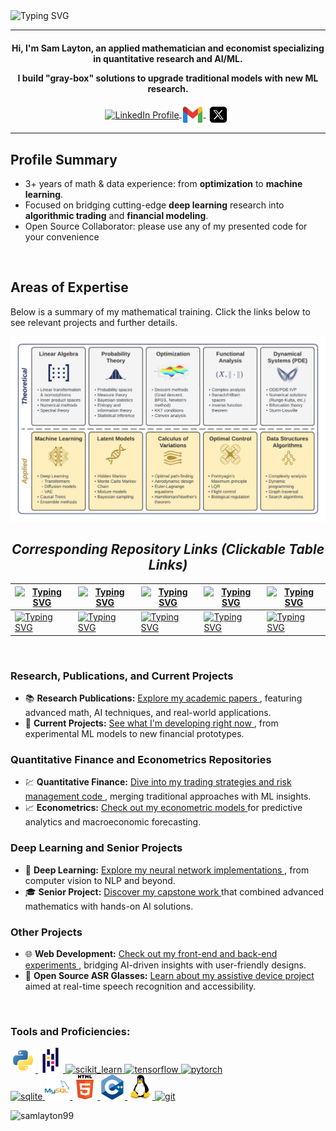 <img src="https://readme-typing-svg.herokuapp.com?size=40&duration=4000&color=b39133&center=true&vCenter=true&width=1000&lines=Welcome+to+Sam+Layton's+GitHub!;AI+Researcher+%7C+Quant+Finance+Specialist" alt="Typing SVG">
<hr>
<h4 align="center">Hi, I'm Sam Layton, an applied mathematician and economist specializing in quantitative research and AI/ML.

I build "gray-box" solutions to upgrade traditional models with new ML research. </h4>

<p align="center">
  <a href="https://linkedin.com/in/sam-layton-ai/" target="_blank" rel="noopener noreferrer">
    <img align="center" src="https://raw.githubusercontent.com/rahuldkjain/github-profile-readme-generator/master/src/images/icons/Social/linked-in-alt.svg" alt="LinkedIn Profile" height="30" width="40" />
  </a>
  <a href="mailto:samlayton99@gmail.com" target="blank">
    <img align="center" src="./assets/gmail.png" alt="Gmail" height="30" width="35" />
  </a>
  <a href="https://x.com/samlayton99" target="blank">
    <img align="center" src="./assets/x-icon.png" alt="X (formerly Twitter)" height="30" width="40" />
  </a>
</p>
<hr>



<!-- An intro statement here. please update it to be actually interesting  -->
<h2 align="left">Profile Summary</h2>
<p>
    <ul>
        <li>3+ years of math & data experience: from <b>optimization</b> to <b>machine learning</b>.</li>
        <li>Focused on bridging cutting-edge <b>deep learning</b> research into <b>algorithmic trading</b> and <b>financial modeling</b>.</li>
        <li>Open Source Collaborator: please use any of my presented code for your convenience</li>
    </ul>
</p>
<br>


<!-- Area of Expertise Section -->
<h2 align="left">Areas of Expertise</h2>
<p>
    Below is a summary of my mathematical training. Click the links below to see relevant projects and further details.
</p>



<!-- Center the Infographic Image -->
<p align="center">
  <img 
    src="https://github.com/samlayton99/samlayton99/raw/main/assets/experience.png"
    alt="Infographic"
  />
</p>


<!-- Corresponding Links section -->
<h2 align="center"><em>Corresponding Repository Links (Clickable Table Links)</em></h2>

<!-- Center the Table -->
<div align="center">

| <a href="https://github.com/samlayton99/samlayton99/blob/main/categories/linear_algebra/linear_algebra.md"><img src="https://readme-typing-svg.herokuapp.com?size=16&duration=0.01&pause=9999999999&color=FFFFFF&background=1E2D5C&center=true&vCenter=true&width=220&lines=Linear+Algebra" alt="Typing SVG" /></a> | <a href="https://github.com/samlayton99/samlayton99/blob/main/categories/probability_theory/probability_theory.md"><img src="https://readme-typing-svg.herokuapp.com?size=16&duration=0.01&pause=9999999999&color=FFFFFF&background=1E2D5C&center=true&vCenter=true&width=220&lines=Probability+Theory" alt="Typing SVG" /></a> | <a href="https://github.com/samlayton99/samlayton99/blob/main/categories/optimization/optimization.md"><img src="https://readme-typing-svg.herokuapp.com?size=16&duration=0.01&pause=9999999999&color=FFFFFF&background=1E2D5C&center=true&vCenter=true&width=220&lines=Optimization" alt="Typing SVG" /></a> | <a href="https://github.com/samlayton99/samlayton99/blob/main/categories/functional_analysis/functional_analysis.md"><img src="https://readme-typing-svg.herokuapp.com?size=16&duration=0.01&pause=9999999999&color=FFFFFF&background=1E2D5C&center=true&vCenter=true&width=220&lines=Functional+Analysis" alt="Typing SVG" /></a> | <a href="https://github.com/samlayton99/samlayton99/blob/main/categories/dynamical_systems/dynamical_systems.md"><img src="https://readme-typing-svg.herokuapp.com?size=16&duration=0.01&pause=9999999999&color=FFFFFF&background=1E2D5C&center=true&vCenter=true&width=220&lines=Dynamical+Systems" alt="Typing SVG" /></a> |
| --- | --- | --- | --- | --- |
| <a href="https://github.com/samlayton99/samlayton99/blob/main/categories/machine_learning/machine_learning.md"><img src="https://readme-typing-svg.herokuapp.com?size=16&duration=0.01&pause=9999999999&color=FFFFFF&background=B39133&center=true&vCenter=true&width=220&lines=Machine+Learning" alt="Typing SVG" /></a> | <a href="https://github.com/samlayton99/samlayton99/blob/main/categories/latent_models/latent_models.md"><img src="https://readme-typing-svg.herokuapp.com?size=16&duration=0.01&pause=9999999999&color=FFFFFF&background=B39133&center=true&vCenter=true&width=220&lines=Latent+Models" alt="Typing SVG" /></a> | <a href="https://github.com/samlayton99/samlayton99/blob/main/categories/calculus_of_variations/calculus_of_variations.md"><img src="https://readme-typing-svg.herokuapp.com?size=16&duration=0.01&pause=9999999999&color=FFFFFF&background=B39133&center=true&vCenter=true&width=220&lines=Calculus+of+Variations" alt="Typing SVG" /></a> | <a href="https://github.com/samlayton99/samlayton99/blob/main/categories/optimal_control/optimal_control.md"><img src="https://readme-typing-svg.herokuapp.com?size=16&duration=0.01&pause=9999999999&color=FFFFFF&background=B39133&center=true&vCenter=true&width=220&lines=Optimal+Control" alt="Typing SVG" /></a> | <a href="https://github.com/samlayton99/samlayton99/blob/main/categories/dsa/dsa.md"><img src="https://readme-typing-svg.herokuapp.com?size=16&duration=0.01&pause=9999999999&color=FFFFFF&background=B39133&center=true&vCenter=true&width=220&lines=DSA" alt="Typing SVG" /></a> |
</div>
<br>




<!-- Research, Publications, and Current Projects -->
<h3 align="left">Research, Publications, and Current Projects</h3>
<ul>
  <li>
    📚 <b>Research Publications:</b> 
    <a href="https://github.com/samlayton99?tab=repositories&q=topic:Research-Publications&sort=stars" target="_blank">
      Explore my academic papers
    </a>, featuring advanced math, AI techniques, and real-world applications.
  </li>
  <li>
    🔬 <b>Current Projects:</b> 
    <a href="https://github.com/samlayton99?tab=repositories&q=topic:Current-Projects&sort=stars" target="_blank">
      See what I'm developing right now
    </a>, from experimental ML models to new financial prototypes.
  </li>
</ul>

<!-- Quantitative Finance and Econometrics Repositories -->
<h3 align="left">Quantitative Finance and Econometrics Repositories</h3>
<ul>
  <li>
    💹 <b>Quantitative Finance:</b> 
    <a href="https://github.com/samlayton99?tab=repositories&q=topic:Quantitative-Finance&sort=stars" target="_blank">
      Dive into my trading strategies and risk management code
    </a>, merging traditional approaches with ML insights.
  </li>
  <li>
    📈 <b>Econometrics:</b> 
    <a href="https://github.com/samlayton99?tab=repositories&q=topic:Econometrics&sort=stars" target="_blank">
      Check out my econometric models
    </a> for predictive analytics and macroeconomic forecasting.
  </li>
</ul>

<!-- Deep Learning and Senior Projects -->
<h3 align="left">Deep Learning and Senior Projects</h3>
<ul>
  <li>
    🧠 <b>Deep Learning:</b> 
    <a href="https://github.com/samlayton99?tab=repositories&q=topic:Deep-Learning&sort=stars" target="_blank">
      Explore my neural network implementations
    </a>, from computer vision to NLP and beyond.
  </li>
  <li>
    🎓 <b>Senior Project:</b> 
    <a href="https://github.com/samlayton99?tab=repositories&q=topic:Senior-Project&sort=stars" target="_blank">
      Discover my capstone work
    </a> that combined advanced mathematics with hands-on AI solutions.
  </li>
</ul>

<!-- Other Projects -->
<h3 align="left">Other Projects</h3>
<ul>
  <li>
    🌐 <b>Web Development:</b> 
    <a href="https://github.com/samlayton99?tab=repositories&q=topic:Web-Development&sort=stars" target="_blank">
      Check out my front-end and back-end experiments
    </a>, bridging AI-driven insights with user-friendly designs.
  </li>
  <li>
    🥽 <b>Open Source ASR Glasses:</b> 
    <a href="https://github.com/samlayton99?tab=repositories&q=topic:Web-Development&sort=stars" target="_blank">
      Learn about my assistive device project
    </a> aimed at real-time speech recognition and accessibility.
  </li>
</ul>


<!-- Ending stuff showing skills, contact, etc. written here below -->
<br>

<h3 align="left">Tools and Proficiencies:</h3>
<p align="left">
<a href="https://www.python.org" target="_blank" rel="noreferrer"> <img src="https://raw.githubusercontent.com/devicons/devicon/master/icons/python/python-original.svg" alt="python" width="40" height="40"/> </a>
<a href="https://pandas.pydata.org/" target="_blank" rel="noreferrer"> <img src="https://raw.githubusercontent.com/devicons/devicon/2ae2a900d2f041da66e950e4d48052658d850630/icons/pandas/pandas-original.svg" alt="pandas" width="40" height="40"/> </a>
<a href="https://scikit-learn.org/" target="_blank" rel="noreferrer"> <img src="https://upload.wikimedia.org/wikipedia/commons/0/05/Scikit_learn_logo_small.svg" alt="scikit_learn" width="40" height="40"/> </a>
<a href="https://www.tensorflow.org" target="_blank" rel="noreferrer"> <img src="https://www.vectorlogo.zone/logos/tensorflow/tensorflow-icon.svg" alt="tensorflow" width="40" height="40"/> </a>
<a href="https://pytorch.org/" target="_blank" rel="noreferrer"> <img src="https://www.vectorlogo.zone/logos/pytorch/pytorch-icon.svg" alt="pytorch" width="40" height="40"/> </a>
<br>
<a href="https://www.sqlite.org/" target="_blank" rel="noreferrer"> <img src="https://www.vectorlogo.zone/logos/sqlite/sqlite-icon.svg" alt="sqlite" width="40" height="40"/> </a>
<a href="https://www.mysql.com/" target="_blank" rel="noreferrer"> <img src="https://raw.githubusercontent.com/devicons/devicon/master/icons/mysql/mysql-original-wordmark.svg" alt="mysql" width="40" height="40"/> </a>
<a href="https://www.w3.org/html/" target="_blank" rel="noreferrer"> <img src="https://raw.githubusercontent.com/devicons/devicon/master/icons/html5/html5-original-wordmark.svg" alt="html5" width="40" height="40"/> </a>
<a href="https://www.w3schools.com/cpp/" target="_blank" rel="noreferrer"> <img src="https://raw.githubusercontent.com/devicons/devicon/master/icons/cplusplus/cplusplus-original.svg" alt="cplusplus" width="40" height="40"/> </a>
<a href="https://www.linux.org/" target="_blank" rel="noreferrer"> <img src="https://raw.githubusercontent.com/devicons/devicon/master/icons/linux/linux-original.svg" alt="linux" width="40" height="40"/> </a>
<a href="https://git-scm.com/" target="_blank" rel="noreferrer"> <img src="https://www.vectorlogo.zone/logos/git-scm/git-scm-icon.svg" alt="git" width="40" height="40"/> </a>
</p>
<p align="left"> <img src="https://komarev.com/ghpvc/?username=samlayton99&label=Profile%20views&color=0e75b6&style=flat" alt="samlayton99" /> </p>

